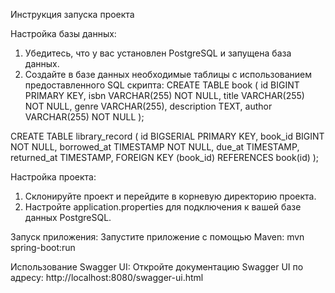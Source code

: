 Инструкция запуска проекта

Настройка базы данных:
1) Убедитесь, что у вас установлен PostgreSQL и запущена база данных.
2) Создайте в базе данных необходимые таблицы с использованием предоставленного SQL скрипта:
CREATE TABLE book (
    id BIGINT PRIMARY KEY,
    isbn VARCHAR(255) NOT NULL,
    title VARCHAR(255) NOT NULL,
    genre VARCHAR(255),
    description TEXT,
    author VARCHAR(255) NOT NULL
);

CREATE TABLE library_record (
    id BIGSERIAL PRIMARY KEY,
    book_id BIGINT NOT NULL,
    borrowed_at TIMESTAMP NOT NULL,
    due_at TIMESTAMP,
    returned_at TIMESTAMP,
    FOREIGN KEY (book_id) REFERENCES book(id)
);

Настройка проекта:
1) Склонируйте проект и перейдите в корневую директорию проекта.
2) Настройте application.properties для подключения к вашей базе данных PostgreSQL.

Запуск приложения:
Запустите приложение с помощью Maven: mvn spring-boot:run

Использование Swagger UI:
Откройте документацию Swagger UI по адресу: http://localhost:8080/swagger-ui.html

